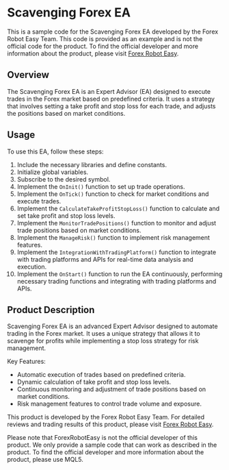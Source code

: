 # Scavenging Forex EA

This is a sample code for the Scavenging Forex EA developed by the Forex Robot Easy Team. This code is provided as an example and is not the official code for the product. To find the official developer and more information about the product, please visit [Forex Robot Easy](https://forexroboteasy.com/forex-robot-review/scavenging-forex-ea-review-auto-profit-stop-loss-strategy/).

## Overview

The Scavenging Forex EA is an Expert Advisor (EA) designed to execute trades in the Forex market based on predefined criteria. It uses a strategy that involves setting a take profit and stop loss for each trade, and adjusts the positions based on market conditions.

## Usage

To use this EA, follow these steps:

1. Include the necessary libraries and define constants.
2. Initialize global variables.
3. Subscribe to the desired symbol.
4. Implement the `OnInit()` function to set up trade operations.
5. Implement the `OnTick()` function to check for market conditions and execute trades.
6. Implement the `CalculateTakeProfitStopLoss()` function to calculate and set take profit and stop loss levels.
7. Implement the `MonitorTradePositions()` function to monitor and adjust trade positions based on market conditions.
8. Implement the `ManageRisk()` function to implement risk management features.
9. Implement the `IntegrationWithTradingPlatform()` function to integrate with trading platforms and APIs for real-time data analysis and execution.
10. Implement the `OnStart()` function to run the EA continuously, performing necessary trading functions and integrating with trading platforms and APIs.

## Product Description

Scavenging Forex EA is an advanced Expert Advisor designed to automate trading in the Forex market. It uses a unique strategy that allows it to scavenge for profits while implementing a stop loss strategy for risk management.

Key Features:
- Automatic execution of trades based on predefined criteria.
- Dynamic calculation of take profit and stop loss levels.
- Continuous monitoring and adjustment of trade positions based on market conditions.
- Risk management features to control trade volume and exposure.

This product is developed by the Forex Robot Easy Team. For detailed reviews and trading results of this product, please visit [Forex Robot Easy](https://forexroboteasy.com/forex-robot-review/scavenging-forex-ea-review-auto-profit-stop-loss-strategy/).

Please note that ForexRobotEasy is not the official developer of this product. We only provide a sample code that can work as described in the product. To find the official developer and more information about the product, please use MQL5.
